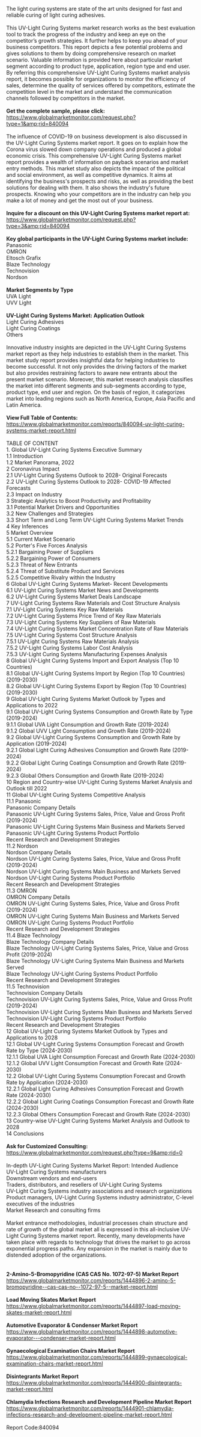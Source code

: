The light curing systems are state of the art units designed for fast and reliable curing of light curing adhesives.<br /><br />This UV-Light Curing Systems market research works as the best evaluation tool to track the progress of the industry and keep an eye on the competitor’s growth strategies. It further helps to keep you ahead of your business competitors. This report depicts a few potential problems and gives solutions to them by doing comprehensive research on market scenario. Valuable information is provided here about particular market segment according to product type, application, region type and end user. By referring this comprehensive UV-Light Curing Systems market analysis report, it becomes possible for organizations to monitor the efficiency of sales, determine the quality of services offered by competitors, estimate the competition level in the market and understand the communication channels followed by competitors in the market. <br /><br /><strong>Get the complete sample, please click:</strong><br /><a href="https://www.globalmarketmonitor.com/request.php?type=1&amp;rid=840094">https://www.globalmarketmonitor.com/request.php?type=1&amp;rid=840094</a><br /><br />The influence of COVID-19 on business development is also discussed in the UV-Light Curing Systems market report. It goes on to explain how the Corona virus slowed down company operations and produced a global economic crisis. This comprehensive UV-Light Curing Systems market report provides a wealth of information on payback scenarios and market entry methods. This market study also depicts the impact of the political and social environment, as well as competitive dynamics. It aims at identifying the business's prospects and risks, as well as providing the best solutions for dealing with them. It also shows the industry's future prospects. Knowing who your competitors are in the industry can help you make a lot of money and get the most out of your business.<br /><br /><strong>Inquire for a discount on this UV-Light Curing Systems market report at:</strong><br /><a href="https://www.globalmarketmonitor.com/request.php?type=3&amp;rid=840094">https://www.globalmarketmonitor.com/request.php?type=3&amp;rid=840094</a><br /><br /><strong>Key global participants in the UV-Light Curing Systems market include:</strong><br /> Panasonic <br />OMRON <br />Eltosch Grafix <br />Blaze Technology <br />Technovision <br />Nordson <br /><br /><strong>Market Segments by Type</strong><br />UVA Light <br />UVV Light <br /><br /><strong>UV-Light Curing Systems Market: Application Outlook</strong><br />Light Curing Adhesives <br />Light Curing Coatings <br />Others <br /><br />Innovative industry insights are depicted in the UV-Light Curing Systems market report as they help industries to establish them in the market. This market study report provides insightful data for helping industries to become successful. It not only provides the driving factors of the market but also provides restraining factors to aware new entrants about the present market scenario. Moreover, this market research analysis classifies the market into different segments and sub-segments according to type, product type, end user and region. On the basis of region, it categorizes market into leading regions such as North America, Europe, Asia Pacific and Latin America. <br /><br /><strong>View Full Table of Contents:</strong><br /><a href="https://www.globalmarketmonitor.com/reports/840094-uv-light-curing-systems-market-report.html">https://www.globalmarketmonitor.com/reports/840094-uv-light-curing-systems-market-report.html</a><br /><br />TABLE OF CONTENT<br />1. Global UV-Light Curing Systems Executive Summary<br />1.1 Introduction<br />1.2 Market Panorama, 2022<br />2 Coronavirus Impact<br />2.1 UV-Light Curing Systems Outlook to 2028- Original Forecasts<br />2.2 UV-Light Curing Systems Outlook to 2028- COVID-19 Affected Forecasts<br />2.3 Impact on Industry<br />3 Strategic Analytics to Boost Productivity and Profitability<br />3.1 Potential Market Drivers and Opportunities<br />3.2 New Challenges and Strategies<br />3.3 Short Term and Long Term UV-Light Curing Systems Market Trends<br />4 Key Inferences<br />5 Market Overview<br />5.1 Current Market Scenario<br />5.2 Porter's Five Forces Analysis<br />5.2.1 Bargaining Power of Suppliers<br />5.2.2 Bargaining Power of Consumers<br />5.2.3 Threat of New Entrants<br />5.2.4 Threat of Substitute Product and Services<br />5.2.5 Competitive Rivalry within the Industry<br />6 Global UV-Light Curing Systems Market- Recent Developments<br />6.1 UV-Light Curing Systems Market News and Developments<br />6.2 UV-Light Curing Systems Market Deals Landscape<br />7 UV-Light Curing Systems Raw Materials and Cost Structure Analysis<br />7.1 UV-Light Curing Systems Key Raw Materials<br />7.2 UV-Light Curing Systems Price Trend of Key Raw Materials<br />7.3 UV-Light Curing Systems Key Suppliers of Raw Materials<br />7.4 UV-Light Curing Systems Market Concentration Rate of Raw Materials<br />7.5 UV-Light Curing Systems Cost Structure Analysis<br />7.5.1 UV-Light Curing Systems Raw Materials Analysis<br />7.5.2 UV-Light Curing Systems Labor Cost Analysis<br />7.5.3 UV-Light Curing Systems Manufacturing Expenses Analysis<br />8 Global UV-Light Curing Systems Import and Export Analysis (Top 10 Countries)<br />8.1 Global UV-Light Curing Systems Import by Region (Top 10 Countries) (2019-2030)<br />8.2 Global UV-Light Curing Systems Export by Region (Top 10 Countries) (2019-2030)<br />9 Global UV-Light Curing Systems Market Outlook by Types and Applications to 2022<br />9.1 Global UV-Light Curing Systems Consumption and Growth Rate by Type (2019-2024)<br />9.1.1 Global UVA Light Consumption and Growth Rate (2019-2024)<br />9.1.2 Global UVV Light Consumption and Growth Rate (2019-2024)<br />9.2 Global UV-Light Curing Systems Consumption and Growth Rate by Application (2019-2024)<br />9.2.1  Global Light Curing Adhesives Consumption and Growth Rate (2019-2024)<br />9.2.2  Global Light Curing Coatings Consumption and Growth Rate (2019-2024)<br />9.2.3  Global Others Consumption and Growth Rate (2019-2024)<br />10 Region and Country-wise UV-Light Curing Systems Market Analysis and Outlook till 2022<br />11 Global UV-Light Curing Systems Competitive Analysis<br />11.1 Panasonic<br />Panasonic Company Details<br />Panasonic UV-Light Curing Systems Sales, Price, Value and Gross Profit (2019-2024)<br />Panasonic UV-Light Curing Systems Main Business and Markets Served<br />Panasonic UV-Light Curing Systems Product Portfolio<br />Recent Research and Development Strategies<br />11.2 Nordson<br />Nordson Company Details<br />Nordson UV-Light Curing Systems Sales, Price, Value and Gross Profit (2019-2024)<br />Nordson UV-Light Curing Systems Main Business and Markets Served<br />Nordson UV-Light Curing Systems Product Portfolio<br />Recent Research and Development Strategies<br />11.3 OMRON<br />OMRON Company Details<br />OMRON UV-Light Curing Systems Sales, Price, Value and Gross Profit (2019-2024)<br />OMRON UV-Light Curing Systems Main Business and Markets Served<br />OMRON UV-Light Curing Systems Product Portfolio<br />Recent Research and Development Strategies<br />11.4 Blaze Technology<br />Blaze Technology Company Details<br />Blaze Technology UV-Light Curing Systems Sales, Price, Value and Gross Profit (2019-2024)<br />Blaze Technology UV-Light Curing Systems Main Business and Markets Served<br />Blaze Technology UV-Light Curing Systems Product Portfolio<br />Recent Research and Development Strategies<br />11.5 Technovision<br />Technovision Company Details<br />Technovision UV-Light Curing Systems Sales, Price, Value and Gross Profit (2019-2024)<br />Technovision UV-Light Curing Systems Main Business and Markets Served<br />Technovision UV-Light Curing Systems Product Portfolio<br />Recent Research and Development Strategies<br />12 Global UV-Light Curing Systems Market Outlook by Types and Applications to 2028<br />12.1 Global UV-Light Curing Systems Consumption Forecast and Growth Rate by Type (2024-2030)<br />12.1.1 Global UVA Light Consumption Forecast and Growth Rate (2024-2030)<br />12.1.2 Global UVV Light Consumption Forecast and Growth Rate (2024-2030)<br />12.2 Global UV-Light Curing Systems Consumption Forecast and Growth Rate by Application (2024-2030)<br />12.2.1 Global Light Curing Adhesives Consumption Forecast and Growth Rate (2024-2030)<br />12.2.2 Global Light Curing Coatings Consumption Forecast and Growth Rate (2024-2030)<br />12.2.3 Global Others Consumption Forecast and Growth Rate (2024-2030)<br />13 Country-wise UV-Light Curing Systems Market Analysis and Outlook to 2028<br />14 Conclusions<br /><br /><strong>Ask for Customized Consulting:</strong><br /><a href="https://www.globalmarketmonitor.com/request.php?type=9&amp;rid=0">https://www.globalmarketmonitor.com/request.php?type=9&amp;rid=0</a><br /><br />In-depth UV-Light Curing Systems Market Report: Intended Audience<br />UV-Light Curing Systems manufacturers<br />Downstream vendors and end-users<br />Traders, distributors, and resellers of UV-Light Curing Systems<br />UV-Light Curing Systems industry associations and research organizations<br />Product managers, UV-Light Curing Systems industry administrator, C-level executives of the industries<br />Market Research and consulting firms<br /><br />Market entrance methodologies, industrial processes chain structure and rate of growth of the global market all is expressed in this all-inclusive UV-Light Curing Systems market report. Recently, many developments have taken place with regards to technology that drives the market to go across exponential progress paths. Any expansion in the market is mainly due to distended adoption of the organizations. <br /><br /><strong><br /></strong><strong>2-Amino-5-Bromopyridine (CAS CAS No. 1072-97-5) Market Report</strong><br /><a href="https://www.globalmarketmonitor.com/reports/1444896-2-amino-5-bromopyridine--cas-cas-no--1072-97-5--market-report.html">https://www.globalmarketmonitor.com/reports/1444896-2-amino-5-bromopyridine--cas-cas-no--1072-97-5--market-report.html</a><br /><br /><strong>Load Moving Skates Market Report</strong><br /><a href="https://www.globalmarketmonitor.com/reports/1444897-load-moving-skates-market-report.html">https://www.globalmarketmonitor.com/reports/1444897-load-moving-skates-market-report.html</a><br /><br /><strong>Automotive Evaporator &amp; Condenser Market Report</strong><br /><a href="https://www.globalmarketmonitor.com/reports/1444898-automotive-evaporator---condenser-market-report.html">https://www.globalmarketmonitor.com/reports/1444898-automotive-evaporator---condenser-market-report.html</a><br /><br /><strong>Gynaecological Examination Chairs Market Report</strong><br /><a href="https://www.globalmarketmonitor.com/reports/1444899-gynaecological-examination-chairs-market-report.html">https://www.globalmarketmonitor.com/reports/1444899-gynaecological-examination-chairs-market-report.html</a><br /><br /><strong>Disintegrants Market Report</strong><br /><a href="https://www.globalmarketmonitor.com/reports/1444900-disintegrants-market-report.html">https://www.globalmarketmonitor.com/reports/1444900-disintegrants-market-report.html</a><br /><br /><strong>Chlamydia Infections Research and Development Pipeline Market Report</strong><br /><a href="https://www.globalmarketmonitor.com/reports/1444901-chlamydia-infections-research-and-development-pipeline-market-report.html">https://www.globalmarketmonitor.com/reports/1444901-chlamydia-infections-research-and-development-pipeline-market-report.html</a><br /><br />Report Code:840094</p>
